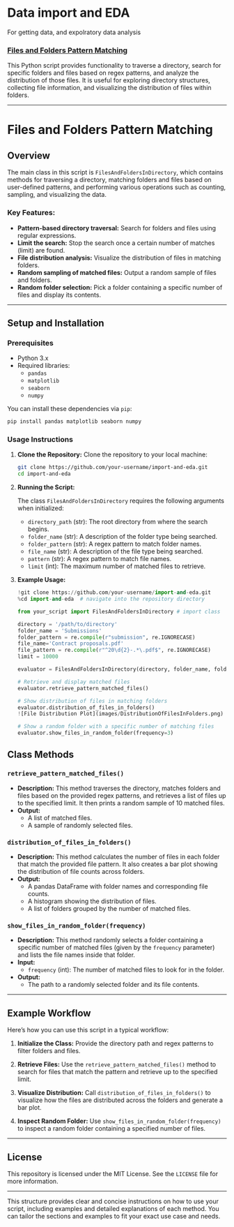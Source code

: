 # Data import and EDA
For getting data, and expolratory data analysis

### [Files and Folders Pattern Matching](#Files-and-Folders-Pattern-Matching)
This Python script provides functionality to traverse a directory, search for specific folders and files based on regex patterns, and analyze the distribution of those files. It is useful for exploring directory structures, collecting file information, and visualizing the distribution of files within folders.

---

# Files and Folders Pattern Matching

## Overview

The main class in this script is `FilesAndFoldersInDirectory`, which contains methods for traversing a directory, matching folders and files based on user-defined patterns, and performing various operations such as counting, sampling, and visualizing the data.

### Key Features:
- **Pattern-based directory traversal:** Search for folders and files using regular expressions.
- **Limit the search:** Stop the search once a certain number of matches (limit) are found.
- **File distribution analysis:** Visualize the distribution of files in matching folders.
- **Random sampling of matched files:** Output a random sample of files and folders.
- **Random folder selection:** Pick a folder containing a specific number of files and display its contents.

---

## Setup and Installation

### Prerequisites
- Python 3.x
- Required libraries:
  - `pandas`
  - `matplotlib`
  - `seaborn`
  - `numpy`

You can install these dependencies via `pip`:

```bash
pip install pandas matplotlib seaborn numpy
```

### Usage Instructions

1. **Clone the Repository:**
   Clone the repository to your local machine:

   ```bash
   git clone https://github.com/your-username/import-and-eda.git
   cd import-and-eda
   ```

2. **Running the Script:**

   The class `FilesAndFoldersInDirectory` requires the following arguments when initialized:

   - `directory_path` (str): The root directory from where the search begins.
   - `folder_name` (str): A description of the folder type being searched.
   - `folder_pattern` (str): A regex pattern to match folder names.
   - `file_name` (str): A description of the file type being searched.
   - `pattern` (str): A regex pattern to match file names.
   - `limit` (int): The maximum number of matched files to retrieve.

3. **Example Usage:**
   
   ```python
   !git clone https://github.com/your-username/import-and-eda.git
   %cd import-and-eda  # navigate into the repository directory
   
   from your_script import FilesAndFoldersInDirectory # import class

   directory = '/path/to/directory'
   folder_name = 'Submissions'
   folder_pattern = re.compile(r"submission", re.IGNORECASE)
   file_name='Contract proposals.pdf'
   file_pattern = re.compile(r"^20\d{2}-.*\.pdf$", re.IGNORECASE)
   limit = 10000

   evaluator = FilesAndFoldersInDirectory(directory, folder_name, folder_pattern, file_name, file_pattern, limit)
   
   # Retrieve and display matched files
   evaluator.retrieve_pattern_matched_files()
   
   # Show distribution of files in matching folders
   evaluator.distribution_of_files_in_folders()
   ![File Distribution Plot](images/DistributionOfFilesInFolders.png)

   # Show a random folder with a specific number of matching files
   evaluator.show_files_in_random_folder(frequency=3)
   ```

## Class Methods

### `retrieve_pattern_matched_files()`
- **Description:** This method traverses the directory, matches folders and files based on the provided regex patterns, and retrieves a list of files up to the specified limit. It then prints a random sample of 10 matched files.
- **Output:** 
  - A list of matched files.
  - A sample of randomly selected files.

### `distribution_of_files_in_folders()`
- **Description:** This method calculates the number of files in each folder that match the provided file pattern. It also creates a bar plot showing the distribution of file counts across folders.
- **Output:** 
  - A pandas DataFrame with folder names and corresponding file counts.
  - A histogram showing the distribution of files.
  - A list of folders grouped by the number of matched files.

### `show_files_in_random_folder(frequency)`
- **Description:** This method randomly selects a folder containing a specific number of matched files (given by the `frequency` parameter) and lists the file names inside that folder.
- **Input:** 
  - `frequency` (int): The number of matched files to look for in the folder.
- **Output:** 
  - The path to a randomly selected folder and its file contents.

---

## Example Workflow

Here’s how you can use this script in a typical workflow:

1. **Initialize the Class:**
   Provide the directory path and regex patterns to filter folders and files.

2. **Retrieve Files:**
   Use the `retrieve_pattern_matched_files()` method to search for files that match the pattern and retrieve up to the specified limit.

3. **Visualize Distribution:**
   Call `distribution_of_files_in_folders()` to visualize how the files are distributed across the folders and generate a bar plot.

4. **Inspect Random Folder:**
   Use `show_files_in_random_folder(frequency)` to inspect a random folder containing a specified number of files.

---

## License
This repository is licensed under the MIT License. See the `LICENSE` file for more information.

---

This structure provides clear and concise instructions on how to use your script, including examples and detailed explanations of each method. You can tailor the sections and examples to fit your exact use case and needs.
